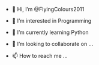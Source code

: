 - 👋 Hi, I’m @FlyingColours2011
- 👀 I’m interested in Programming

- 🌱 I’m currently learning Python
- 💞️ I’m looking to collaborate on ...
- 📫 How to reach me ...

<!---
FlyingColours2011/FlyingColours2011 is a ✨ special ✨ repository because its `README.md` (this file) appears on your GitHub profile.
You can click the Preview link to take a look at your changes.
--->
